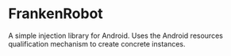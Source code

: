 FrankenRobot
============

A simple injection library for Android. Uses the Android resources qualification mechanism to create concrete instances.
